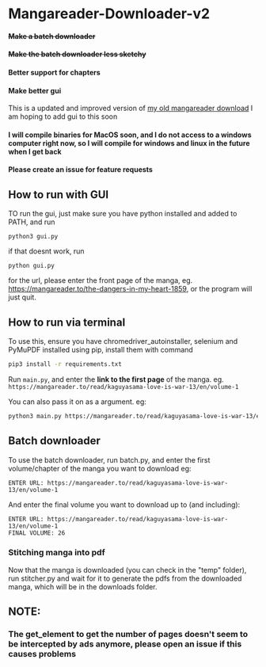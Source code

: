 # Mangareader-Downloader-v2

#### ~~Make a batch downloader~~
#### ~~Make the batch downloader less sketchy~~
#### Better support for chapters
#### Make better gui
This is a updated and improved version of [my old mangareader download](https://github.com/1s0n/Mangareader.to-downloader)
I am hoping to add gui to this soon
#### I will compile binaries for MacOS soon, and I do not access to a windows computer right now, so I will compile for windows and linux in the future when I get back
#### Please create an issue for feature requests
## How to run with GUI
TO run the gui, just make sure you have python installed and added to PATH, and run 
```
python3 gui.py
```
if that doesnt work, run
```
python gui.py
```
for the url, please enter the front page of the manga, eg. https://mangareader.to/the-dangers-in-my-heart-1859, or the program will just quit.


## How to run via terminal
To use this, ensure you have chromedriver_autoinstaller, selenium and PyMuPDF installed using pip, install them with command
```bash
pip3 install -r requirements.txt
```
Run ```main.py```, and enter the __link to the first page__ of the manga. eg. ```https://mangareader.to/read/kaguyasama-love-is-war-13/en/volume-1```

You can also pass it on as a argument. eg:
```bash
python3 main.py https://mangareader.to/read/kaguyasama-love-is-war-13/en/volume-1
```

## Batch downloader
To use the batch downloader, run batch.py, and enter the first volume/chapter of the manga you want to download
eg:
```
ENTER URL: https://mangareader.to/read/kaguyasama-love-is-war-13/en/volume-1
```
And enter the final volume you want to download up to (and including):
```
ENTER URL: https://mangareader.to/read/kaguyasama-love-is-war-13/en/volume-1
FINAL VOLUME: 26
```


### Stitching manga into pdf
Now that the manga is downloaded (you can check in the "temp" folder), run stitcher.py and wait for it to generate the pdfs from the downloaded manga, which will be in the downloads folder. 

## NOTE: 
### The get_element to get the number of pages doesn't seem to be intercepted by ads anymore, please open an issue if this causes problems
